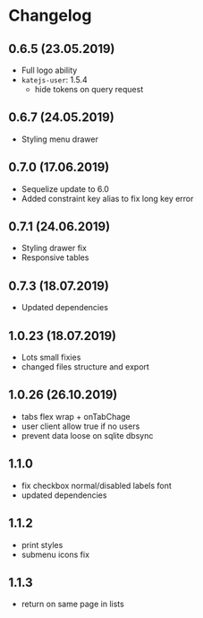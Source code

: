 # Changelog

## 0.6.5 (23.05.2019)
- Full logo ability
- `katejs-user`: 1.5.4
  - hide tokens on query request

## 0.6.7 (24.05.2019)
- Styling menu drawer

## 0.7.0 (17.06.2019)
- Sequelize update to 6.0
- Added constraint key alias to fix long key error

## 0.7.1 (24.06.2019)
- Styling drawer fix
- Responsive tables

## 0.7.3 (18.07.2019)
- Updated dependencies

## 1.0.23 (18.07.2019)
- Lots small fixies
- changed files structure and export

## 1.0.26 (26.10.2019)
- tabs flex wrap + onTabChage 
- user client allow true if no users
- prevent data loose on sqlite dbsync

## 1.1.0
- fix checkbox normal/disabled labels font
- updated dependencies

## 1.1.2
- print styles
- submenu icons fix

## 1.1.3
- return on same page in lists
